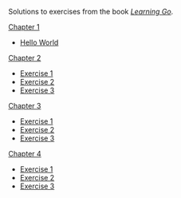 Solutions to exercises from the book _[Learning Go](https://www.oreilly.com/library/view/learning-go-2nd/9781098139285/)_.

<ins>Chapter 1</ins>
- [Hello World](./ch1/hello.go)

<ins>Chapter 2</ins>
- [Exercise 1](./ch2/ex1/main.go)
- [Exercise 2](./ch2/ex2/main.go)
- [Exercise 3](./ch2/ex3/main.go)

<ins>Chapter 3</ins>
- [Exercise 1](./ch3/ex1/main.go)
- [Exercise 2](./ch3/ex2/main.go)
- [Exercise 3](./ch3/ex3/main.go)

<ins>Chapter 4</ins>
- [Exercise 1](./ch4/ex1/main.go)
- [Exercise 2](./ch4/ex2/main.go)
- [Exercise 3](./ch4/ex3/main.go)
